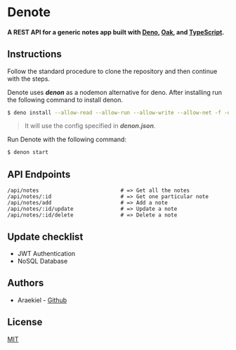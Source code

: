 # Denote

<h4>A REST API for a generic notes app built with <a href="https://deno.land/">Deno</a>, <a href="https://github.com/oakserver/oak">Oak</a>, and <a href="https://www.typescriptlang.org/">TypeScript</a>.</h4>

## Instructions

Follow the standard procedure to clone the repository and then continue with the steps.

Denote uses ***denon*** as a nodemon alternative for deno. After installing run the following command to install denon. 

```bash
$ deno install --allow-read --allow-run --allow-write --allow-net -f -q --unstable https://deno.land/x/denon@2.4.0/denon.ts
```

> It will use the config specified in ***denon.json***.

Run Denote with the following command:

```bash
$ denon start
```

## API Endpoints

```
/api/notes                          # => Get all the notes
/api/notes/:id                      # => Get one particular note
/api/notes/add                      # => Add a note
/api/notes/:id/update               # => Update a note
/api/notes/:id/delete               # => Delete a note
```

## Update checklist

-  JWT Authentication 
-  NoSQL Database

## Authors

- Araekiel - [Github](https://www.github.com/Araekiel)

## License 

[MIT](https://choosealicense.com/licenses/mit/)
